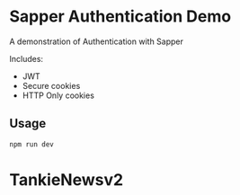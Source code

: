 # Sapper Authentication Demo

A demonstration of Authentication with Sapper

Includes:

* JWT
* Secure cookies
* HTTP Only cookies

## Usage

`npm run dev`
# TankieNewsv2
